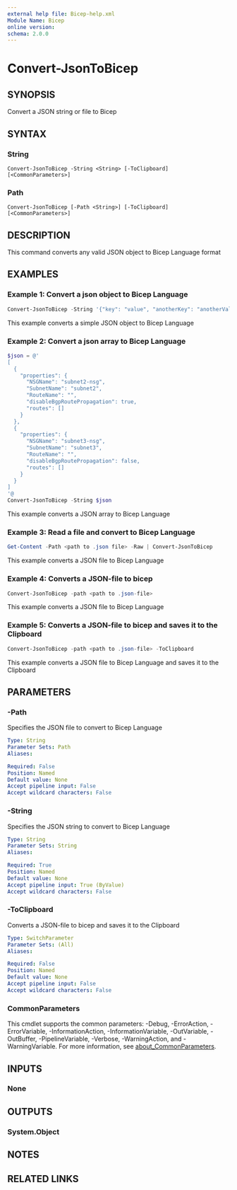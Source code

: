```yaml
---
external help file: Bicep-help.xml
Module Name: Bicep
online version:
schema: 2.0.0
---
```


# Convert-JsonToBicep

## SYNOPSIS
Convert a JSON string or file to Bicep

## SYNTAX

### String
```
Convert-JsonToBicep -String <String> [-ToClipboard] [<CommonParameters>]
```

### Path
```
Convert-JsonToBicep [-Path <String>] [-ToClipboard] [<CommonParameters>]
```

## DESCRIPTION
This command converts any valid JSON object to Bicep Language format

## EXAMPLES

### Example 1: Convert a json object to Bicep Language
```powershell
Convert-JsonToBicep -String '{"key": "value", "anotherKey": "anotherValue"}'
```

This example converts a simple JSON object to Bicep Language

### Example 2: Convert a json array to Bicep Language
```powershell
$json = @'
[
  {
    "properties": {
      "NSGName": "subnet2-nsg",
      "SubnetName": "subnet2",
      "RouteName": "",
      "disableBgpRoutePropagation": true,
      "routes": []
    }
  },
  {
    "properties": {
      "NSGName": "subnet3-nsg",
      "SubnetName": "subnet3",
      "RouteName": "",
      "disableBgpRoutePropagation": false,
      "routes": []
    }
  }
]
'@
Convert-JsonToBicep -String $json
```

This example converts a JSON array to Bicep Language

### Example 3: Read a file and convert to Bicep Language
```powershell
Get-Content -Path <path to .json file> -Raw | Convert-JsonToBicep
```

This example converts a JSON file to Bicep Language

### Example 4: Converts a JSON-file to bicep
```powershell
Convert-JsonToBicep -path <path to .json-file>
```

This example converts a JSON file to Bicep Language

### Example 5: Converts a JSON-file to bicep and saves it to the Clipboard
```powershell
Convert-JsonToBicep -path <path to .json-file> -ToClipboard
```

This example converts a JSON file to Bicep Language and saves it to the Clipboard

## PARAMETERS

### -Path
Specifies the JSON file to convert to Bicep Language

```yaml
Type: String
Parameter Sets: Path
Aliases:

Required: False
Position: Named
Default value: None
Accept pipeline input: False
Accept wildcard characters: False
```

### -String
Specifies the JSON string to convert to Bicep Language

```yaml
Type: String
Parameter Sets: String
Aliases:

Required: True
Position: Named
Default value: None
Accept pipeline input: True (ByValue)
Accept wildcard characters: False
```

### -ToClipboard
Converts a JSON-file to bicep and saves it to the Clipboard

```yaml
Type: SwitchParameter
Parameter Sets: (All)
Aliases:

Required: False
Position: Named
Default value: None
Accept pipeline input: False
Accept wildcard characters: False
```

### CommonParameters
This cmdlet supports the common parameters: -Debug, -ErrorAction, -ErrorVariable, -InformationAction, -InformationVariable, -OutVariable, -OutBuffer, -PipelineVariable, -Verbose, -WarningAction, and -WarningVariable. For more information, see [about_CommonParameters](http://go.microsoft.com/fwlink/?LinkID=113216).

## INPUTS

### None

## OUTPUTS

### System.Object
## NOTES

## RELATED LINKS
